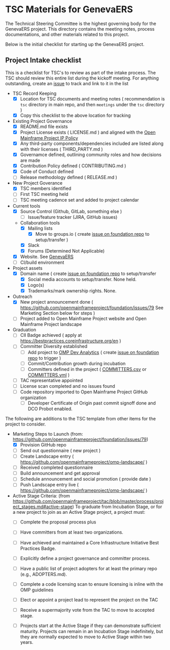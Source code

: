 # TSC Materials for GenevaERS

The Technical Steering Committee is the highest governing body for the GenevaERS project.  This directory contains the meeting notes, process documentations, and other materials related to this project.

Below is the initial checklist for starting up the GenevaERS project.  

## Project Intake checklist

This is a checklist for TSC's to review as part of the intake process. The TSC should review this entire list during the kickoff meeting. For anything outstanding, create an [issue](../issues) to track and link to it in the list

- TSC Record Keeping
  - [x] Location for TSC documents and meeting notes ( recommendation is ```tsc``` directory in main repo, and then ```meetings``` under the ```tsc``` directory )
  - [x] Copy this checklist to the above location for tracking
- Existing Project Governance
  - [x] README.md file exists
  - [x] Project License exists ( LICENSE.md ) and aligned with the [Open Mainframe Project IP Policy](https://github.com/openmainframeproject/foundation/blob/master/CHARTER.md#12-intellectual-property-policy)
  - [x] Any third-party components/dependencies included are listed along with their licenses ( THIRD_PARTY.md )
  - [x] Governamce defined, outlining community roles and how decisions are made
  - [x] Contribution Policy defined ( CONTRIBUTING.md )
  - [x] Code of Conduct defined
  - [ ] Release methodology defined ( RELEASE.md )
- New Project Goverance
  - [x] TSC members identified
  - [ ] First TSC meeting held
  - [ ] TSC meeting cadence set and added to project calendar
- Current tools
  - [x] Source Control (Github, GitLab, something else )
	- [ ] Issue/feature tracker (JIRA, GitHub issues)
  - Collaboration tools
    - [x] Mailing lists
      - [x] Move to groups.io ( create [issue on foundation repo] to setup/transfer )
    - [x] Slack
    - [x] Forums (Determined Not Applicable)
  - [x] Website.  See [GenevaERS](https://genevaers.org)
  - [ ] CI/build environment
- Project assets
  - [x] Domain name	( create [issue on foundation repo] to setup/transfer
	- [x] Social media accounts	to setup/transfer.  None held.
	- [x] Logo(s)
	- [x] Trademarks/mark ownership rights. None.
- Outreach
  - [x] New project announcement done ( https://github.com/openmainframeproject/foundation/issues/79  See Marketing Section below for steps )
  - [ ] Project added to Open Mainframe Project website and Open Mainframe Project landscape
- Graduation
  - [ ] CII Badge achieved ( apply at https://bestpractices.coreinfrastructure.org/en )
  - [ ] Committer Diversity established
  	- [ ] Add project to [OMP Dev Analytics](https://lfanalytics.io/projects/open-mainframe-project) ( create [issue on foundation repo] to trigger )
	- [ ] Commit/Contribution growth during incubation
	- [ ] Committers defined in the project	( [COMMITTERS.csv](COMMITTERS.csv) or [COMMITTERS.yml](COMMITTERS.yml) )
  - [ ] TAC representative appointed
  - [ ]	License scan completed and no issues found
  - [ ] Code repository imported to Open Mainframe Project GitHub organization
    - [ ] Developer Certificate of Origin past commit signoff done and DCO Probot enabled.

The following are additions to the TSC template from other items for the project to consider.  

- Marketing Steps to Launch (from: https://github.com/openmainframeproject/foundation/issues/79)
  - [x] Provision GitHub repo
  - [ ] Send out questionnaire ( new project )
  - [ ] Create Landscape entry ( https://github.com/openmainframeproject/omp-landscape/ )
  - [ ] Received completed questionnaire
  - [ ] Build announcement and get approval
  - [ ] Schedule announcement and social promotion ( provide date )
  - [ ] Push Landscape entry live ( https://github.com/openmainframeproject/omp-landscape/ )
- Active Stage Criteria: (from https://github.com/openmainframeproject/tac/blob/master/process/project_stages.md#active-stage)  To graduate from Incubation Stage, or for a new project to join as an Active Stage project, a project must:
  - [ ] Complete the proposal process plus
  - [ ] Have committers from at least two organizations.
  - [ ] Have achieved and maintained a Core Infrastructure Initiative Best Practices Badge.
  - [ ] Explicitly define a project governance and committer process.
  - [ ] Have a public list of project adopters for at least the primary repo (e.g., ADOPTERS.md).
  - [ ] Complete a code licensing scan to ensure licensing is inline with the OMP guidelines
  - [ ] Elect or appoint a project lead to represent the project on the TAC
  - [ ] Receive a supermajority vote from the TAC to move to accepted stage.
  - [ ] Projects start at the Active Stage if they can demonstrate sufficient maturity. Projects can remain in an Incubation Stage indefinitely, but they are normally expected to move to Active Stage within two years.


[issue on foundation repo]: https://github.com/openmainframeproject/foundation/issues/new/choose
